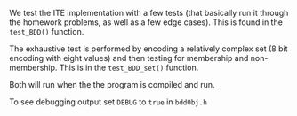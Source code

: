 We test the ITE implementation with a few tests (that basically run it through the homework problems, as well as a few edge cases). This is found in the `test_BDD()` function.

The exhaustive test is performed by encoding a relatively complex set (8 bit encoding with eight values) and then testing for membership and non-membership. This is in the `test_BDD_set()` function.

Both will run when the the program is compiled and run.

To see debugging output set `DEBUG` to `true` in `bddObj.h`
